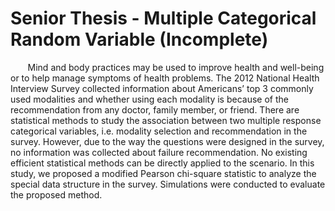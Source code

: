 # Senior Thesis - Multiple Categorical Random Variable (Incomplete)
&nbsp;&nbsp;&nbsp;&nbsp;&nbsp;&nbsp; Mind and body practices may be used to improve health and 
well-being or to help manage symptoms of health problems. The 2012 National Health Interview Survey 
collected information about Americans’ top 3 commonly used modalities and whether using each modality 
is because of the recommendation from any doctor, family member, or friend. 
There are statistical methods to study the association between two multiple response categorical 
variables, i.e. modality selection and recommendation in the survey. However, due to the way the 
questions were designed in the survey, no information was collected about failure recommendation. 
No existing efficient statistical methods can be directly applied to the scenario. 
In this study, we proposed a modified Pearson chi-square statistic to analyze the special data 
structure in the survey. Simulations were conducted to evaluate the proposed method.



